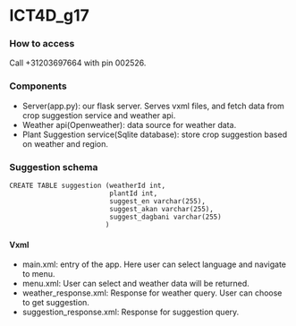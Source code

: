 # ICT4D_g17

### How to access

Call +31203697664 with pin 002526.

### Components

- Server(app.py): our flask server. Serves vxml files, and fetch data from crop suggestion service and weather api.
- Weather api(Openweather): data source for weather data.
- Plant Suggestion service(Sqlite database): store crop suggestion based on weather and region.

### Suggestion schema

```sqlite
CREATE TABLE suggestion (weatherId int,
                         plantId int, 
                         suggest_en varchar(255), 
                         suggest_akan varchar(255), 
                         suggest_dagbani varchar(255)
                        )
```

#### Vxml 

- main.xml: entry of the app. Here user can select language and navigate to menu.
- menu.xml: User can select and weather data will be returned.
- weather_response.xml: Response for weather query. User can choose to get suggestion.
- suggestion_response.xml: Response for suggestion query.
